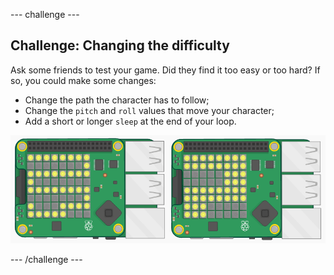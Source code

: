 \--- challenge \---

## Challenge: Changing the difficulty

Ask some friends to test your game. Did they find it too easy or too hard? If so, you could make some changes:

+ Change the path the character has to follow;
+ Change the `pitch` and `roll` values that move your character;
+ Add a short or longer `sleep` at the end of your loop.

![skärmdump](images/tightrope-difficulty.png)

\--- /challenge \---